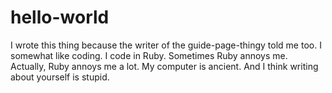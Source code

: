 # hello-world
I wrote this thing because the writer of the guide-page-thingy told me too. 
I somewhat like coding. I code in Ruby. Sometimes Ruby annoys me. Actually, Ruby annoys me a lot. My computer is ancient. And I think writing about yourself is stupid.
